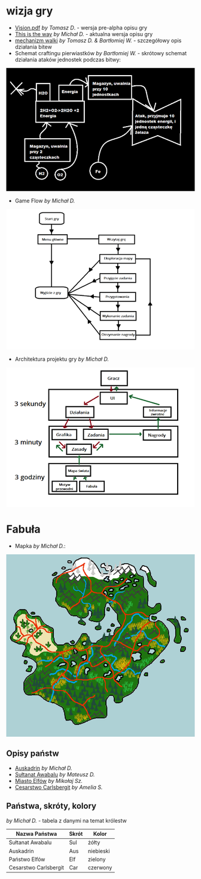 # wizja gry

- [Vision.pdf](./game_vision/Vision.pdf) _by Tomasz D_. - wersja pre-alpha opisu gry
- [This is the way](./game_vision/this_is_the_way.pdf) _by Michał D._ - aktualna wersja opisu gry
- [mechanizm walki](./game_vision/Mechanika_Walki.pdf) _by Tomasz D. & Bartłomiej W._ - szczegółowy opis działania bitew
- Schemat craftingu pierwiastków _by Bartłomiej W._ - skrótowy schemat działania ataków jednostek podczas bitwy:

![mechanizm craftowania pierwiastków](./game_vision/crafting_mechanism.png)

- Game Flow _by Michał D._

![Game Flow](./game_vision/gameflow.png)

- Architektura projektu gry _by Michał D._

![Architektura projektu gry](./game_vision/architecture.png)

# Fabuła

- Mapka _by Michał D._:

![Mapka](./game_vision/map.png)

## Opisy państw

- [Auskadrin](./game_vision/Panstwo_1.pdf) _by Michał D._
- [Sułtanat Awabalu](./game_vision/Panstwo_2.pdf) _by Mateusz D._
- [Miasto Elfów](./game_vision/Panstwo_3.pdf) _by Mikołaj Sz._
- [Cesarstwo Carlsbergit](./game_vision/Panstwo_4.pdf) _by Amelia S._

## Państwa, skróty, kolory

_by Michał D._ - tabela z danymi na temat królestw

| Nazwa Państwa | Skrót | Kolor |
|---|---|---|
| Sułtanat Awabalu | Sul | żółty |
| Auskadrin | Aus | niebieski |
| Państwo Elfów | Elf | zielony |
| Cesarstwo Carlsbergit | Car | czerwony |

